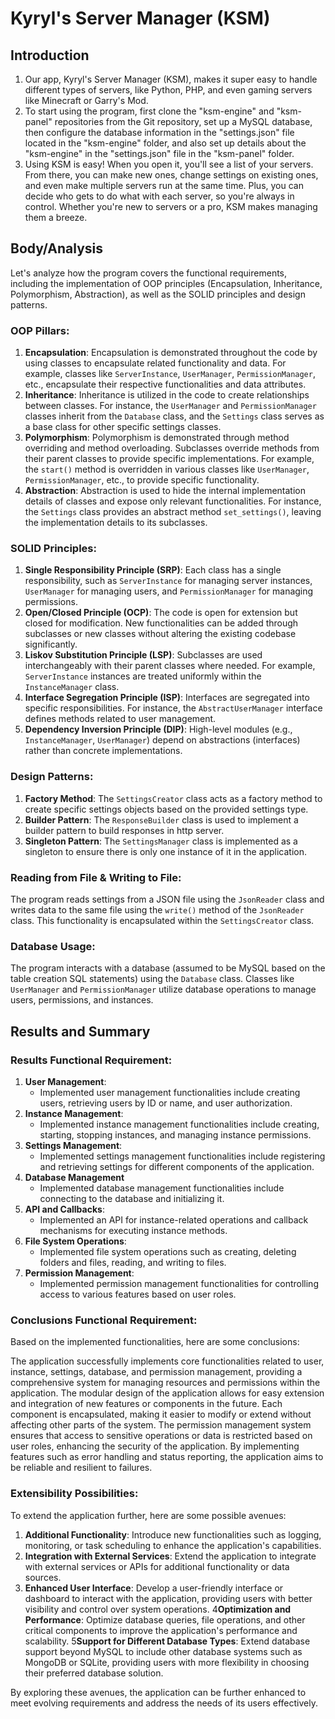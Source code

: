 # Kyryl's Server Manager (KSM)

## Introduction

1. Our app, Kyryl's Server Manager (KSM), makes it super easy to handle different types of servers, like Python, PHP, and even gaming servers like Minecraft or Garry's Mod.
2. To start using the program, first clone the "ksm-engine" and "ksm-panel" repositories from the Git repository, set up a MySQL database, then configure the database information in the "settings.json" file located in the "ksm-engine" folder, and also set up details about the "ksm-engine" in the "settings.json" file in the "ksm-panel" folder.
3. Using KSM is easy! When you open it, you'll see a list of your servers. From there, you can make new ones, change settings on existing ones, and even make multiple servers run at the same time. Plus, you can decide who gets to do what with each server, so you're always in control. Whether you're new to servers or a pro, KSM makes managing them a breeze.

## Body/Analysis

Let's analyze how the program covers the functional requirements, including the implementation of OOP principles (Encapsulation, Inheritance, Polymorphism, Abstraction), as well as the SOLID principles and design patterns.

### OOP Pillars:

1. **Encapsulation**: Encapsulation is demonstrated throughout the code by using classes to encapsulate related functionality and data. For example, classes like `ServerInstance`, `UserManager`, `PermissionManager`, etc., encapsulate their respective functionalities and data attributes.
2. **Inheritance**: Inheritance is utilized in the code to create relationships between classes. For instance, the `UserManager` and `PermissionManager` classes inherit from the `Database` class, and the `Settings` class serves as a base class for other specific settings classes.
3. **Polymorphism**: Polymorphism is demonstrated through method overriding and method overloading. Subclasses override methods from their parent classes to provide specific implementations. For example, the `start()` method is overridden in various classes like `UserManager`, `PermissionManager`, etc., to provide specific functionality.
4. **Abstraction**: Abstraction is used to hide the internal implementation details of classes and expose only relevant functionalities. For instance, the `Settings` class provides an abstract method `set_settings()`, leaving the implementation details to its subclasses.

### SOLID Principles:
1. **Single Responsibility Principle (SRP)**: Each class has a single responsibility, such as `ServerInstance` for managing server instances, `UserManager` for managing users, and `PermissionManager` for managing permissions.
2. **Open/Closed Principle (OCP)**: The code is open for extension but closed for modification. New functionalities can be added through subclasses or new classes without altering the existing codebase significantly.
3. **Liskov Substitution Principle (LSP)**: Subclasses are used interchangeably with their parent classes where needed. For example, `ServerInstance` instances are treated uniformly within the `InstanceManager` class.
4. **Interface Segregation Principle (ISP)**: Interfaces are segregated into specific responsibilities. For instance, the `AbstractUserManager` interface defines methods related to user management.
5. **Dependency Inversion Principle (DIP)**: High-level modules (e.g., `InstanceManager`, `UserManager`) depend on abstractions (interfaces) rather than concrete implementations.

### Design Patterns:
1. **Factory Method**: The `SettingsCreator` class acts as a factory method to create specific settings objects based on the provided settings type.
2. **Builder Pattern**: The `ResponseBuilder` class is used to implement a builder pattern to build responses in http server.
3. **Singleton Pattern**: The `SettingsManager` class is implemented as a singleton to ensure there is only one instance of it in the application.

### Reading from File & Writing to File:
The program reads settings from a JSON file using the `JsonReader` class and writes data to the same file using the `write()` method of the `JsonReader` class. This functionality is encapsulated within the `SettingsCreator` class.

### Database Usage:
The program interacts with a database (assumed to be MySQL based on the table creation SQL statements) using the `Database` class. Classes like `UserManager` and `PermissionManager` utilize database operations to manage users, permissions, and instances.

## Results and Summary

### Results Functional Requirement:
1. **User Management**:
   - Implemented user management functionalities include creating users, retrieving users by ID or name, and user authorization.
2. **Instance Management**:
   - Implemented instance management functionalities include creating, starting, stopping instances, and managing instance permissions.
3. **Settings Management**:
   - Implemented settings management functionalities include registering and retrieving settings for different components of the application.
4. **Database Management**
   - Implemented database management functionalities include connecting to the database and initializing it.
5. **API and Callbacks**:
   - Implemented an API for instance-related operations and callback mechanisms for executing instance methods.
6. **File System Operations**:
   - Implemented file system operations such as creating, deleting folders and files, reading, and writing to files.
7. **Permission Management**:
   - Implemented permission management functionalities for controlling access to various features based on user roles.

### Conclusions Functional Requirement:
Based on the implemented functionalities, here are some conclusions:

The application successfully implements core functionalities related to user, instance, settings, database, and permission management, providing a comprehensive system for managing resources and permissions within the application.
The modular design of the application allows for easy extension and integration of new features or components in the future. Each component is encapsulated, making it easier to modify or extend without affecting other parts of the system.
The permission management system ensures that access to sensitive operations or data is restricted based on user roles, enhancing the security of the application.
By implementing features such as error handling and status reporting, the application aims to be reliable and resilient to failures.

### Extensibility Possibilities:
To extend the application further, here are some possible avenues:

1. **Additional Functionality**: Introduce new functionalities such as logging, monitoring, or task scheduling to enhance the application's capabilities.
2. **Integration with External Services**: Extend the application to integrate with external services or APIs for additional functionality or data sources.
3. **Enhanced User Interface**: Develop a user-friendly interface or dashboard to interact with the application, providing users with better visibility and control over system operations.
4**Optimization and Performance**: Optimize database queries, file operations, and other critical components to improve the application's performance and scalability.
5**Support for Different Database Types**: Extend database support beyond MySQL to include other database systems such as MongoDB or SQLite, providing users with more flexibility in choosing their preferred database solution.

By exploring these avenues, the application can be further enhanced to meet evolving requirements and address the needs of its users effectively.